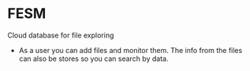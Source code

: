 # FESM
Cloud database for file exploring
- As a user you can add files and monitor them. The info from the files can also be stores so you can search by data.
